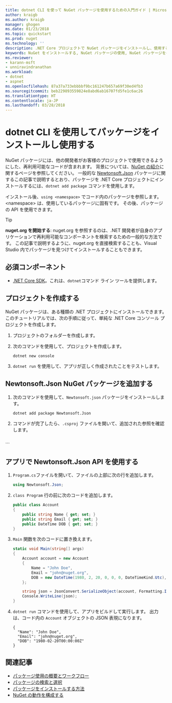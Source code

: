 ```yaml
---
title: dotnet CLI を使って NuGet パッケージを使用するための入門ガイド | Microsoft Docs
author: kraigb
ms.author: kraigb
manager: ghogen
ms.date: 01/23/2018
ms.topic: quickstart
ms.prod: nuget
ms.technology: ''
description: .NET Core プロジェクトで NuGet パッケージをインストールし、使用するプロセスを説明したチュートリアル。
keywords: NuGet をインストールする, NuGet パッケージの使用, NuGet パッケージをインストールする, NuGet パッケージ参照, NuGet パッケージを使用する
ms.reviewer:
- karann-msft
- unniravindranathan
ms.workload:
- dotnet
- aspnet
ms.openlocfilehash: 87a37a733ebbbbf9bc161247b657a69f30ed4fb3
ms.sourcegitcommit: beb229893559824e8abd6ab16707fd5fe1c6ac26
ms.translationtype: HT
ms.contentlocale: ja-JP
ms.lasthandoff: 03/28/2018
---
```

# <a name="install-and-use-a-package-using-the-dotnet-cli"></a>dotnet CLI を使用してパッケージをインストールし使用する

NuGet パッケージには、他の開発者がお客様のプロジェクトで使用できるようにした、再利用可能なコードが含まれます。 背景については、[NuGet の紹介](../What-is-NuGet.md)に関するページを参照してください。 一般的な [Newtonsoft.Json](https://www.nuget.org/packages/Newtonsoft.Json/) パッケージに関するこの記事で説明するとおり、パッケージを .NET Core プロジェクトにインストールするには、`dotnet add package` コマンドを使用します。

インストール後、`using <namespace>` でコード内のパッケージを参照します。\<namespace\> は、使用しているパッケージに固有です。 その後、パッケージの API を使用できます。

> [!Tip]
> **nuget.org を開始する**: nuget.org を参照するのは、.NET 開発者が自身のアプリケーションで再利用可能なコンポーネントを検索するための一般的な方法です。 この記事で説明するように、nuget.org を直接検索することも、Visual Studio 内でパッケージを見つけてインストールすることもできます。

## <a name="prerequisites"></a>必須コンポーネント

- [.NET Core SDK](https://www.microsoft.com/net/download/)。これは、`dotnet`コマンド ライン ツールを提供します。

## <a name="create-a-project"></a>プロジェクトを作成する

NuGet パッケージは、ある種類の .NET プロジェクトにインストールできます。 このチュートリアルでは、次の手順に従って、単純な .NET Core コンソール プロジェクトを作成します。

1. プロジェクトのフォルダーを作成します。

1. 次のコマンドを使用して、プロジェクトを作成します。

    ```cli
    dotnet new console
    ```

1. `dotnet run` を使用して、アプリが正しく作成されたことをテストします。

## <a name="add-the-newtonsoftjson-nuget-package"></a>Newtonsoft.Json NuGet パッケージを追加する

1. 次のコマンドを使用して、`Newtonsoft.json` パッケージをインストールします。

    ```cli
    dotnet add package Newtonsoft.Json
    ```

1. コマンドが完了したら、`.csproj` ファイルを開いて、追加された参照を確認します。

    ```xml
  <ItemGroup>
    <PackageReference Include="Newtonsoft.Json" Version="10.0.3" />
  </ItemGroup>
    ```

## <a name="use-the-newtonsoftjson-api-in-the-app"></a>アプリで Newtonsoft.Json API を使用する

1. `Program.cs`ファイルを開いて、ファイルの上部に次の行を追加します。

    ```cs
    using Newtonsoft.Json;
    ```

1. `class Program` 行の前に次のコードを追加します。

    ```cs
    public class Account
    {
        public string Name { get; set; }
        public string Email { get; set; }
        public DateTime DOB { get; set; }
    }
    ```

1. `Main` 関数を次のコードに置き換えます。

    ```cs
    static void Main(string[] args)
    {
        Account account = new Account
        {
            Name = "John Doe",
            Email = "john@nuget.org",
            DOB = new DateTime(1980, 2, 20, 0, 0, 0, DateTimeKind.Utc),
        };

        string json = JsonConvert.SerializeObject(account, Formatting.Indented);
        Console.WriteLine(json);
    }
    ```

1. `dotnet run` コマンドを使用して、アプリをビルドして実行します。 出力は、コード内の `Account` オブジェクトの JSON 表現になります。

    ```output
    {
      "Name": "John Doe",
      "Email": "john@nuget.org",
      "DOB": "1980-02-20T00:00:00Z"
    }
    ```

## <a name="related-articles"></a>関連記事

- [パッケージ使用の概要とワークフロー](../consume-packages/overview-and-workflow.md)
- [パッケージの検索と選択](../consume-packages/finding-and-choosing-packages.md)
- [パッケージをインストールする方法](../consume-packages/ways-to-install-a-package.md)
- [NuGet の動作を構成する](../consume-packages/configuring-nuget-behavior.md)
